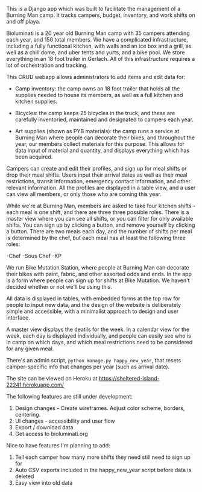 This is a Django app which was built to facilitate the management of a Burning Man camp.  It tracks campers, budget, inventory, and work shifts on and off playa. 

Bioluminati is a 20 year old Burning Man camp with 35 campers attending each year, and 150 total members.  We have a complicated infrastructure, including a fully functional kitchen, with walls and an ice box and a grill, as well as a chill dome, and uber tents and yurts, and a bike pool.  We store everything in an 18 foot trailer in Gerlach.  All of this infrastructure requires a lot of orchestration and tracking. 
 

This CRUD webapp allows administrators to add items and edit data for:

- Camp inventory:  the camp owns an 18 foot trailer that holds all the supplies needed to house its  members, as well as a full kitchen and kitchen supplies. 

- Bicycles: the camp keeps 25 bicycles in the truck, and these are carefully inventoried, maintained and designated to campers each year.

- Art supplies (shown as PYB materials): the camp runs a service at Burning Man where people can decorate their bikes, and throughout the year, our members collect materials for this purpose.  This allows for data input of material and quantity, and displays everything which has been acquired.

Campers can create and edit their profiles, and sign up for meal shifts or drop their meal shifts.  Users input their arrival dates as well as their meal restrictions, transit information, emergency contact information, and other relevant information.  All the profiles are displayed in a table view, and a user can view all members, or only those who are coming this year. 

While we're at Burning Man, members are asked to take four kitchen shifts - each meal is one shift, and there are three three possible roles.  There is a master view where you can see all shifts, or you can filter for only available shifts.  You can sign up by clicking a button, and remove yourself by clicking a button.  There are two meals each day, and the number of shifts per  meal is determined by the chef, but each meal has at least the following three roles:

-Chef
-Sous Chef
-KP

We run Bike Mutation Station, where people at Burning Man can decorate their bikes with paint, fabric, and other assorted odds and ends.  In the app is a form where people can sign up for shifts at Bike Mutation. We haven't decided whether or not we'll be using this. 

All data is displayed in tables, with embedded forms at the top row for people to input new data, and the design of the website is deliberately simple and accessible, with a minimalist approach to design and user interface. 

A master view displays the deatils for the week. In a calendar view for the week, each day is displayed individually, and people can easily see who is in camp on which days, and which meal restrictions need to be considered for any given meal. 

There's an admin script, `python manage.py happy_new_year`, that resets camper-specific info that changes per year (such as arrival date).

The site can be viewed on Heroku at https://sheltered-island-22241.herokuapp.com/

The following features are still under development:

1. Design changes -   Create wireframes. Adjust color scheme, borders, centering.
2. UI changes - accessibility and user flow
3. Export / download data  
5. Get access to bioluminati.org 

Nice to have features I'm planning to add:

1. Tell each camper how many more shifts they need still need to sign up for
3. Auto CSV exports included in the happy_new_year script before data is deleted
4. Easy view into old data
